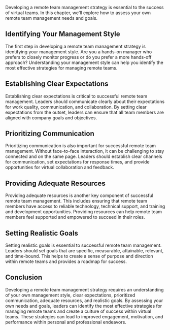 
Developing a remote team management strategy is essential to the success of virtual teams. In this chapter, we'll explore how to assess your own remote team management needs and goals.

Identifying Your Management Style
---------------------------------

The first step in developing a remote team management strategy is identifying your management style. Are you a hands-on manager who prefers to closely monitor progress or do you prefer a more hands-off approach? Understanding your management style can help you identify the most effective strategies for managing remote teams.

Establishing Clear Expectations
-------------------------------

Establishing clear expectations is critical to successful remote team management. Leaders should communicate clearly about their expectations for work quality, communication, and collaboration. By setting clear expectations from the outset, leaders can ensure that all team members are aligned with company goals and objectives.

Prioritizing Communication
--------------------------

Prioritizing communication is also important for successful remote team management. Without face-to-face interaction, it can be challenging to stay connected and on the same page. Leaders should establish clear channels for communication, set expectations for response times, and provide opportunities for virtual collaboration and feedback.

Providing Adequate Resources
----------------------------

Providing adequate resources is another key component of successful remote team management. This includes ensuring that remote team members have access to reliable technology, technical support, and training and development opportunities. Providing resources can help remote team members feel supported and empowered to succeed in their roles.

Setting Realistic Goals
-----------------------

Setting realistic goals is essential to successful remote team management. Leaders should set goals that are specific, measurable, attainable, relevant, and time-bound. This helps to create a sense of purpose and direction within remote teams and provides a roadmap for success.

Conclusion
----------

Developing a remote team management strategy requires an understanding of your own management style, clear expectations, prioritized communication, adequate resources, and realistic goals. By assessing your own needs and goals, leaders can identify the most effective strategies for managing remote teams and create a culture of success within virtual teams. These strategies can lead to improved engagement, motivation, and performance within personal and professional endeavors.
